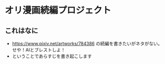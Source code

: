 # オリ漫画続編プロジェクト

## これはなに
- https://www.pixiv.net/artworks/784386 の続編を書きたいがネタがない。せや！AIとブレストしよ！
- ということであらすじを書き起こします